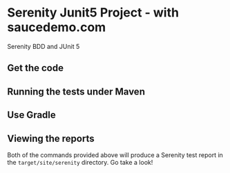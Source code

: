 # Serenity Junit5 Project - with saucedemo.com

Serenity BDD and JUnit 5  

## Get the code


## Running the tests under Maven


## Use Gradle


## Viewing the reports

Both of the commands provided above will produce a Serenity test report in the `target/site/serenity` directory. Go take a look!
